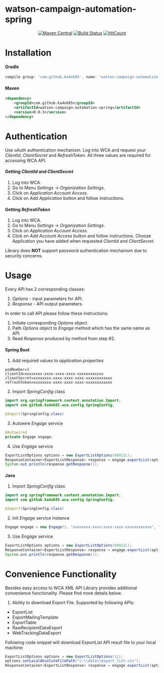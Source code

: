 # watson-campaign-automation-spring

<div align="center">
  
[![Maven Central](https://maven-badges.herokuapp.com/maven-central/com.github.ka4ok85/watson-campaign-automation-spring/badge.svg)](https://maven-badges.herokuapp.com/maven-central/com.github.ka4ok85/watson-campaign-automation-spring)
[![Build Status](https://travis-ci.org/ka4ok85/watson-campaign-automation-spring.svg?branch=master)](https://travis-ci.org/ka4ok85/watson-campaign-automation-spring)
[![HitCount](http://hits.dwyl.io/ka4ok85/watson-campaign-automation-spring.svg)](http://hits.dwyl.io/ka4ok85/watson-campaign-automation-spring)

</div>

# Installation

#### Gradle
```groovy
compile group: 'com.github.ka4ok85', name: 'watson-campaign-automation-spring', version: '0.0.3'
```

#### Maven
```xml
<dependency>
    <groupId>com.github.ka4ok85</groupId>
    <artifactId>watson-campaign-automation-spring</artifactId>
    <version>0.0.3</version>
</dependency>
```

# Authentication
Use oAuth authentication mechanism. Log into WCA and request your *ClientId*, *ClientSecret* and *RefreshToken*. All three values are required for accessing WCA API.

#### Getting *ClientId* and *ClientSecret*
1. Log into WCA.
2. Go to Menu *Settings* -> *Organization Settings*.
3. Click on *Application Account Access*.
4. Click on *Add Application* button and follow instructions.

#### Getting *RefreshToken*
1. Log into WCA.
2. Go to Menu *Settings* -> *Organization Settings*.
3. Click on *Application Account Access*.
4. Click on *Add Account Access* button and follow instructions. Choose Application you have added when requested *ClientId* and *ClientSecret*.


Library does **NOT** support password authentication mechanism due to security concerns.


# Usage
Every API has 2 corresponding classes:
1. *Options* - input parameters for API.
2. *Response* - API output parameters.

In order to call API please follow these instructions:

1. Initiate corresponding *Options* object.
2. Path *Options* object to *Engage* method which has the same name as API.
3. Read *Response* produced by method from step #2.

#### Spring Boot
1. Add required values to *application.properties*
```
podNumber=1
clientId=xxxxxxxx-xxxx-xxxx-xxxx-xxxxxxxxxxxx
clientSecret=xxxxxxxx-xxxx-xxxx-xxxx-xxxxxxxxxxxx
refreshToken=xxxxxxxx-xxxx-xxxx-xxxx-xxxxxxxxxxxx
```

2. Import *SpringConfig* class
```java
import org.springframework.context.annotation.Import;
import com.github.ka4ok85.wca.config.SpringConfig;

@Import(SpringConfig.class)
```

3. Autowire *Engage* service
```java
@Autowired
private Engage engage;
```

4. Use *Engage* service
```java
ExportListOptions options = new ExportListOptions(66912L);
ResponseContainer<ExportListResponse> response = engage.exportList(options);
System.out.println(response.getResposne());
```

#### Java
1. Import *SpringConfig* class
```java
import org.springframework.context.annotation.Import;
import com.github.ka4ok85.wca.config.SpringConfig;

@Import(SpringConfig.class)
```

2. Init *Engage* service instance
```java
Engage engage = new Engage(1, "xxxxxxxx-xxxx-xxxx-xxxx-xxxxxxxxxxxx", "xxxxxxxx-xxxx-xxxx-xxxx-xxxxxxxxxxxx", "xxxxxxxx-xxxx-xxxx-xxxx-xxxxxxxxxxxx");
```

3. Use *Engage* service
```java
ExportListOptions options = new ExportListOptions(66912L);
ResponseContainer<ExportListResponse> response = engage.exportList(options);
System.out.println(response.getResposne());
```


# Convenience Functionality
Besides easy access to WCA XML API Library provides additional convenience functionality. Please find more details below.

1. Ability to download Export File. Supported by following APIs:
- ExportList
- ExportMailingTemplate
- ExportTable
- RawRecipientDataExport
- WebTrackingDataExport

Following code snippet will download ExportList API result file to your local machine:

```java
ExportListOptions options = new ExportListOptions(1L);
options.setLocalAbsoluteFilePath("c:\\data\\export_list.csv");
ResponseContainer<ExportListResponse> response = engage.exportList(options);
```
